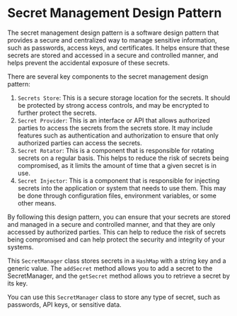 # Secret Management Design Pattern

The secret management design pattern is a software design pattern that provides 
a secure and centralized way to manage sensitive information, such as passwords, 
access keys, and certificates. It helps ensure that these secrets are stored and 
accessed in a secure and controlled manner, and helps prevent the accidental 
exposure of these secrets.

There are several key components to the secret management design pattern:

1. `Secrets Store`: This is a secure storage location for the secrets. It should be 
protected by strong access controls, and may be encrypted to further protect the secrets.
2. `Secret Provider`: This is an interface or API that allows authorized parties to 
access the secrets from the secrets store. It may include features such as 
authentication and authorization to ensure that only authorized parties can access 
the secrets.
3. `Secret Rotator`: This is a component that is responsible for rotating secrets on 
a regular basis. This helps to reduce the risk of secrets being compromised, as it 
limits the amount of time that a given secret is in use.
4. `Secret Injector`: This is a component that is responsible for injecting secrets 
into the application or system that needs to use them. This may be done through 
configuration files, environment variables, or some other means.

By following this design pattern, you can ensure that your secrets are stored and 
managed in a secure and controlled manner, and that they are only accessed by authorized 
parties. This can help to reduce the risk of secrets being compromised and can help 
protect the security and integrity of your systems.

This `SecretManager` class stores secrets in a `HashMap` with a string key and a 
generic value. The `addSecret` method allows you to add a secret to the 
SecretManager, and the `getSecret` method allows you to retrieve a secret 
by its key.

You can use this `SecretManager` class to store any type of secret, such as 
passwords, API keys, or sensitive data.